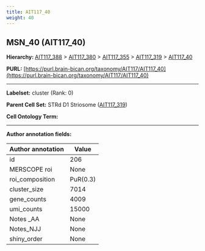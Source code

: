 ```yaml
---
title: AIT117_40
weight: 40
---
```

## MSN_40 (AIT117_40)
<b>Hierarchy: </b>
[AIT117_388](../AIT117_388) >
[AIT117_380](../AIT117_380) >
[AIT117_355](../AIT117_355) >
[AIT117_319](../AIT117_319) >
[AIT117_40](../AIT117_40)

**PURL:** [https://purl.brain-bican.org/taxonomy/AIT117/AIT117_40](https://purl.brain-bican.org/taxonomy/AIT117/AIT117_40)

---


**Labelset:** cluster (Rank: 0)

**Parent Cell Set:** STRd D1 Striosome ([AIT117_319](../AIT117_319))



**Cell Ontology Term:** 

[MARKER GENES.]: #


---

[TRANSFERRED ANNOTATIONS.]: #


[AUTHOR ANNOTATION FIELDS.]: #


**Author annotation fields:**

| Author annotation | Value |
|-------------------|-------|
|id|206|
|MERSCOPE roi|None|
|roi_composition|PuR(0.3) | CaB(0.27) | PuC(0.2) | PuPV(0.1) | CaH(0.07)|
|cluster_size|7014|
|gene_counts|4009|
|umi_counts|15000|
|Notes _AA|None|
|Notes_NJJ|None|
|shiny_order|None|
